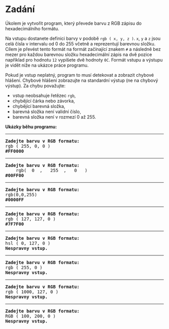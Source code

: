 # Zadání

<p>Úkolem je vytvořit program, který převede barvu z RGB zápisu do hexadecimálního formátu.</p><p>Na vstupu dostanete definici barvy v podobě <code>rgb ( x, y, z )</code>. <code>x</code>, <code>y</code> a <code>z</code> jsou celá čísla v intervalu od 0 do 255 včetně a reprezentují barevnou složku. Cílem je převést tento formát na formát začínající znakem <code>#</code> a následně bez mezer pro každou barevnou složku hexadecimální zápis na dvě pozice například pro hodnotu <code>12</code> vypíšete dvě hodnoty <code>0C</code>. Formát vstupu a výstupu je vidět níže na ukázce práce programu.</p><p>Pokud je vstup neplatný, program to musí detekovat a zobrazit chybové hlášení. Chybové hlášení zobrazujte na standardní výstup (ne na chybový výstup). Za chybu považujte:</p><ul><li>vstup neobsahuje řetězec <code>rgb</code>,</li><li>chybějící čárka nebo závorka,</li><li>chybějící barevná složka,</li><li>barevná složka není validní číslo,</li><li>barevná složka není v rozmezí 0 až 255.</li></ul><p><strong>Ukázky běhu programu:</strong></p><hr><pre><b>Zadejte barvu v RGB formatu:</b>
rgb ( 255, 0, 0 )
<b>#FF0000</b>
</pre><hr><pre><b>Zadejte barvu v RGB formatu:</b>
    rgb(  0  ,   255  ,   0   )
<b>#00FF00</b>
</pre><hr><pre><b>Zadejte barvu v RGB formatu:</b>
rgb(0,0,255)
<b>#0000FF</b>
</pre><hr><pre><b>Zadejte barvu v RGB formatu:</b>
rgb ( 127, 127, 0 )
<b>#7F7F00</b>
</pre><hr><pre><b>Zadejte barvu v RGB formatu:</b>
hsl ( 0, 127, 0 )
<b>Nespravny vstup.</b>
</pre><hr><pre><b>Zadejte barvu v RGB formatu:</b>
rgb ( 255, 0 )
<b>Nespravny vstup.</b>
</pre><hr><pre><b>Zadejte barvu v RGB formatu:</b>
rgb ( 1000, 127, 0 )
<b>Nespravny vstup.</b>
</pre><hr><pre><b>Zadejte barvu v RGB formatu:</b>
RGB ( 100, 200, 0 )
<b>Nespravny vstup.</b>
